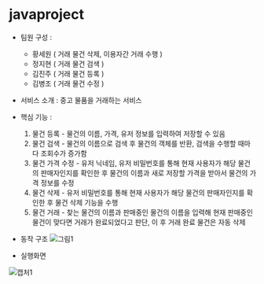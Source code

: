 # javaproject
* 팀원 구성 : 
  - 황세원 ( 거래 물건 삭제, 이용자간 거래 수행 )
  - 정지현 ( 거래 물건 검색 )
  - 김진주 ( 거래 물건 등록 )
  - 김병조 ( 거래 물건 수정 )

* 서비스 소개 : 중고 물품을 거래하는 서비스

* 핵심 기능 : 
  1. 물건 등록 - 물건의 이름, 가격, 유저 정보를 입력하여 저장할 수 있음
  2. 물건 검색 - 물건의 이름으로 검색 후 물건의 객체를 반환, 검색을 수행할 때마다 조회수가 증가함
  3. 물건 가격 수정 - 유저 닉네임, 유저 비밀번호를 통해 현재 사용자가 해당 물건의 판매자인지를 확인한 후 물건의 이름과 새로 저장할 가격을 받아서 물건의 가격 정보를 수정
  4. 물건 삭제 - 유저 비밀번호를 통해 현재 사용자가 해당 물건의 판매자인지를 확인한 후 물건 삭제 기능을 수행
  5. 물건 거래 - 찾는 물건의 이름과 판매중인 물건의 이름을 입력해 현재 판매중인 물건이 맞다면 거래가 완료되었다고 판단, 이 후 거래 완료 물건은 자동 삭제

* 동작 구조
![그림1](https://user-images.githubusercontent.com/55613591/149878351-e548621a-c9ae-4c36-b678-18d7f508ae40.png)


* 실행화면 

![캡처1](https://user-images.githubusercontent.com/55613591/149873336-fab88162-0965-4fb6-b6a5-c70760facb0e.PNG)
